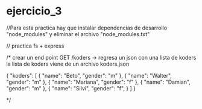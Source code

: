 # ejercicio_3

//Para esta practica hay que instalar dependencias de desarrollo "node_modules" y eliminar el archivo "node_modules.txt" 

// practica fs + express

 /*
crear un end point
GET /koders -> regresa un json con una lista de koders
la lista de koders viene de un archivo koders.json

{
    "koders": [
        {
            "name": "Beto",
            "gender": "m"
        },
        {
            "name": "Walter",
            "gender": "m"
        },
        {
            "name": "Mariana",
            "gender": "f"
        },
        {
            "name": "Damian",
            "gender": "m"
        },
        {
            "name": "Silvi",
            "gender": "f",
        }
    ]
}




*/
